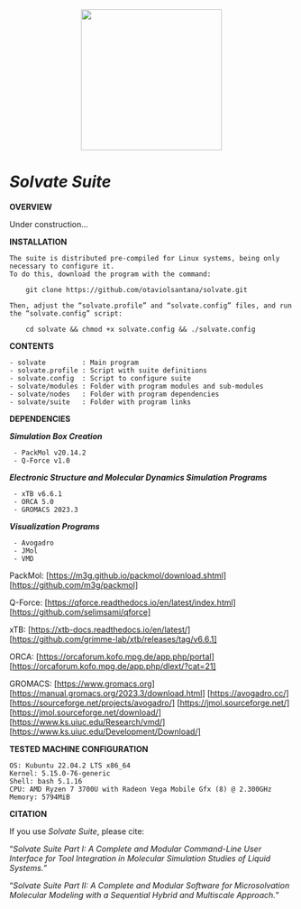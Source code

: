 <div align="center">
<img src="https://user-images.githubusercontent.com/69423088/253824433-a6b55273-b084-4283-a0b6-b8d40bc52890.png" width="250px"/>
</div>

# _**Solvate Suite**_

**OVERVIEW**

Under construction...

**INSTALLATION**

	The suite is distributed pre-compiled for Linux systems, being only necessary to configure it.
	To do this, download the program with the command:
 
		git clone https://github.com/otaviolsantana/solvate.git
  
	Then, adjust the “solvate.profile” and “solvate.config” files, and run the “solvate.config” script:

		cd solvate && chmod +x solvate.config && ./solvate.config
 
**CONTENTS**

	- solvate         : Main program
	- solvate.profile : Script with suite definitions
	- solvate.config  : Script to configure suite
	- solvate/modules : Folder with program modules and sub-modules
	- solvate/nodes   : Folder with program dependencies
	- solvate/suite   : Folder with program links

**DEPENDENCIES**

   ***Simulation Box Creation***

     - PackMol v20.14.2
     - Q-Force v1.0

   ***Electronic Structure and Molecular Dynamics Simulation Programs***

     - xTB v6.6.1
     - ORCA 5.0
     - GROMACS 2023.3

   ***Visualization Programs***

     - Avogadro
     - JMol
     - VMD

PackMol: [https://m3g.github.io/packmol/download.shtml]
	 [https://github.com/m3g/packmol]

Q-Force: [https://qforce.readthedocs.io/en/latest/index.html]
         [https://github.com/selimsami/qforce]

xTB:     [https://xtb-docs.readthedocs.io/en/latest/]
         [https://github.com/grimme-lab/xtb/releases/tag/v6.6.1]

ORCA:    [https://orcaforum.kofo.mpg.de/app.php/portal]
	 [https://orcaforum.kofo.mpg.de/app.php/dlext/?cat=21]

GROMACS: [https://www.gromacs.org]                            [https://manual.gromacs.org/2023.3/download.html]
[https://avogadro.cc/]                               [https://sourceforge.net/projects/avogadro/]
[https://jmol.sourceforge.net/]                      [https://jmol.sourceforge.net/download/]
[https://www.ks.uiuc.edu/Research/vmd/]              [https://www.ks.uiuc.edu/Development/Download/]

**TESTED MACHINE CONFIGURATION**

	OS: Kubuntu 22.04.2 LTS x86_64 
	Kernel: 5.15.0-76-generic 
	Shell: bash 5.1.16 
	CPU: AMD Ryzen 7 3700U with Radeon Vega Mobile Gfx (8) @ 2.300GHz 
	Memory: 5794MiB 

**CITATION**

If you use _Solvate Suite_, please cite:

“_Solvate Suite Part I: A Complete and Modular Command-Line User Interface for Tool Integration in Molecular Simulation Studies of Liquid Systems._”

“_Solvate Suite Part II: A Complete and Modular Software for Microsolvation Molecular Modeling with a Sequential Hybrid and Multiscale Approach._”
